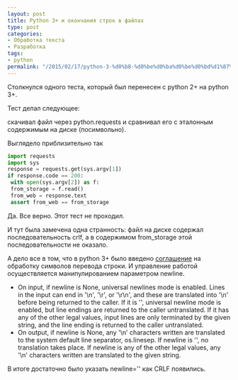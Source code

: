 ```yaml
---
layout: post
title: Python 3+ и окончания строк в файлах
type: post
categories:
- Обработка текста
- Разработка
tags:
- python
permalink: "/2015/02/17/python-3-%d0%b8-%d0%be%d0%ba%d0%be%d0%bd%d1%87%d0%b0%d0%bd%d0%b8%d1%8f-%d1%81%d1%82%d1%80%d0%be%d0%ba-%d0%b2-%d1%84%d0%b0%d0%b9%d0%bb%d0%b0%d1%85/"
---
```

Столкнулся одного теста, который был перенесен с python 2+ на python 3+.

Тест делал следующее:

скачивал файл через python.requests и сравнивал его с эталонным содержимым на диске (посимвольно).

Выглядело приблизительно так

```python
import requests  
import sys  
response = requests.get(sys.argv[1])  
if response.code == 200:  
 with open(sys.argv[2]) as f:  
 from_storage = f.read()  
 from_web = response.text  
 assert from_web == from_storage
```

Да. Все верно. Этот тест не проходил.

И тут была замечена одна странность: файл на диске содержал последовательность crlf, а в coдержимом from_storage этой последовательности не оказало.

А дело все в том, что в python 3+ было введено [соглашение](https://docs.python.org/release/3.2/library/functions.html#open "Python 3+ - open function") на обработку символов перевода строки. И управление работой осуществляется манипулированием параметром newline.

- On input, if newline is None, universal newlines mode is enabled. Lines in the input can end in '\n', '\r', or '\r\n', and these are translated into '\n' before being returned to the caller. If it is '', universal newline mode is enabled, but line endings are returned to the caller untranslated. If it has any of the other legal values, input lines are only terminated by the given string, and the line ending is returned to the caller untranslated.
- On output, if newline is None, any '\n' characters written are translated to the system default line separator, os.linesep. If newline is '', no translation takes place. If newline is any of the other legal values, any '\n' characters written are translated to the given string.

В итоге достаточно было указать newline='' как CRLF появились.

